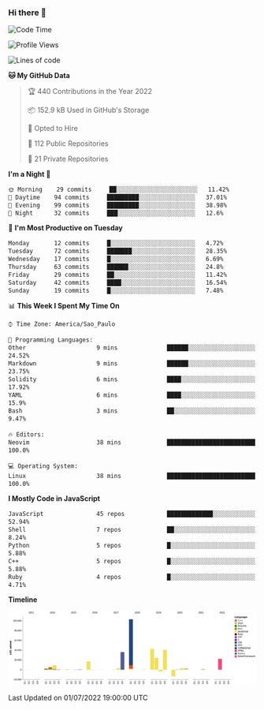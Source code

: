 ### Hi there 👋

<!--START_SECTION:waka-->
![Code Time](http://img.shields.io/badge/Code%20Time-0%20secs-blue)

![Profile Views](http://img.shields.io/badge/Profile%20Views-0-blue)

![Lines of code](https://img.shields.io/badge/From%20Hello%20World%20I%27ve%20Written-303%20Thousand%20lines%20of%20code-blue)

**🐱 My GitHub Data** 

> 🏆 440 Contributions in the Year 2022
 > 
> 📦 152.9 kB Used in GitHub's Storage 
 > 
> 💼 Opted to Hire
 > 
> 📜 112 Public Repositories 
 > 
> 🔑 21 Private Repositories  
 > 
**I'm a Night 🦉** 

```text
🌞 Morning    29 commits     ██░░░░░░░░░░░░░░░░░░░░░░░   11.42% 
🌆 Daytime    94 commits     █████████░░░░░░░░░░░░░░░░   37.01% 
🌃 Evening    99 commits     █████████░░░░░░░░░░░░░░░░   38.98% 
🌙 Night      32 commits     ███░░░░░░░░░░░░░░░░░░░░░░   12.6%

```
📅 **I'm Most Productive on Tuesday** 

```text
Monday       12 commits     █░░░░░░░░░░░░░░░░░░░░░░░░   4.72% 
Tuesday      72 commits     ███████░░░░░░░░░░░░░░░░░░   28.35% 
Wednesday    17 commits     █░░░░░░░░░░░░░░░░░░░░░░░░   6.69% 
Thursday     63 commits     ██████░░░░░░░░░░░░░░░░░░░   24.8% 
Friday       29 commits     ██░░░░░░░░░░░░░░░░░░░░░░░   11.42% 
Saturday     42 commits     ████░░░░░░░░░░░░░░░░░░░░░   16.54% 
Sunday       19 commits     █░░░░░░░░░░░░░░░░░░░░░░░░   7.48%

```


📊 **This Week I Spent My Time On** 

```text
⌚︎ Time Zone: America/Sao_Paulo

💬 Programming Languages: 
Other                    9 mins              ██████░░░░░░░░░░░░░░░░░░░   24.52% 
Markdown                 9 mins              ██████░░░░░░░░░░░░░░░░░░░   23.75% 
Solidity                 6 mins              ████░░░░░░░░░░░░░░░░░░░░░   17.92% 
YAML                     6 mins              ████░░░░░░░░░░░░░░░░░░░░░   15.9% 
Bash                     3 mins              ██░░░░░░░░░░░░░░░░░░░░░░░   9.47%

🔥 Editors: 
Neovim                   38 mins             █████████████████████████   100.0%

💻 Operating System: 
Linux                    38 mins             █████████████████████████   100.0%

```

**I Mostly Code in JavaScript** 

```text
JavaScript               45 repos            █████████████░░░░░░░░░░░░   52.94% 
Shell                    7 repos             ██░░░░░░░░░░░░░░░░░░░░░░░   8.24% 
Python                   5 repos             █░░░░░░░░░░░░░░░░░░░░░░░░   5.88% 
C++                      5 repos             █░░░░░░░░░░░░░░░░░░░░░░░░   5.88% 
Ruby                     4 repos             █░░░░░░░░░░░░░░░░░░░░░░░░   4.71%

```


**Timeline**

![Chart not found](https://raw.githubusercontent.com/jampow/jampow/master/charts/bar_graph.png) 


 Last Updated on 01/07/2022 19:00:00 UTC
<!--END_SECTION:waka-->
